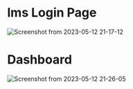 # lms Login Page
![Screenshot from 2023-05-12 21-17-12](https://github.com/dassudip2001/lms/assets/85440350/51e888d7-9b91-4163-a2b8-bea9acd177fa)

# Dashboard
![Screenshot from 2023-05-12 21-26-05](https://github.com/dassudip2001/lms/assets/85440350/5355a1a2-69f0-4710-ba64-756c31001c2d)

